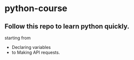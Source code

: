 # python-course

## Follow this repo to learn python quickly.
starting from 
  - Declaring variables 
  - to Making API requests.



